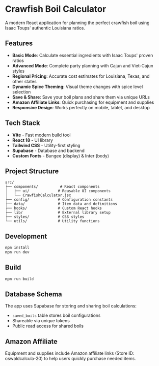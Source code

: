 # Crawfish Boil Calculator

A modern React application for planning the perfect crawfish boil using Isaac Toups' authentic Louisiana ratios.

## Features

- **Basic Mode**: Calculate essential ingredients with Isaac Toups' proven ratios
- **Advanced Mode**: Complete party planning with Cajun and Viet-Cajun styles
- **Regional Pricing**: Accurate cost estimates for Louisiana, Texas, and other states
- **Dynamic Spice Theming**: Visual theme changes with spice level selection
- **Save & Share**: Save your boil plans and share them via unique URLs
- **Amazon Affiliate Links**: Quick purchasing for equipment and supplies
- **Responsive Design**: Works perfectly on mobile, tablet, and desktop

## Tech Stack

- **Vite** - Fast modern build tool
- **React 18** - UI library
- **Tailwind CSS** - Utility-first styling
- **Supabase** - Database and backend
- **Custom Fonts** - Bungee (display) & Inter (body)

## Project Structure

```
src/
├── components/          # React components
│   ├── ui/             # Reusable UI components
│   └── CrawfishCalculator.jsx
├── config/             # Configuration constants
├── data/               # Item data and definitions
├── hooks/              # Custom React hooks
├── lib/                # External library setup
├── styles/             # CSS styles
└── utils/              # Utility functions
```

## Development

```bash
npm install
npm run dev
```

## Build

```bash
npm run build
```

## Database Schema

The app uses Supabase for storing and sharing boil calculations:

- `saved_boils` table stores boil configurations
- Shareable via unique tokens
- Public read access for shared boils

## Amazon Affiliate

Equipment and supplies include Amazon affiliate links (Store ID: oswaldcalcula-20) to help users quickly purchase needed items.
